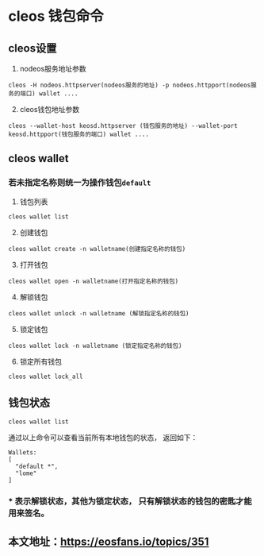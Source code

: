 # cleos 钱包命令
## cleos设置

1. nodeos服务地址参数

```
cleos -H nodeos.httpserver(nodeos服务的地址) -p nodeos.httpport(nodeos服务的端口) wallet ....
```

2. cleos钱包地址参数

```
cleos --wallet-host keosd.httpserver (钱包服务的地址) --wallet-port keosd.httpport(钱包服务的端口) wallet ....
```

## cleos wallet 

### 若未指定名称则统一为操作钱包`default`

1. 钱包列表

```
cleos wallet list
```

2. 创建钱包

```
cleos wallet create -n walletname(创建指定名称的钱包)
```

3. 打开钱包

```
cleos wallet open -n walletname(打开指定名称的钱包)
```

4. 解锁钱包

```
cleos wallet unlock -n walletname (解锁指定名称的钱包)
```

5. 锁定钱包

```
cleos wallet lock -n walletname (锁定指定名称的钱包)
```

6. 锁定所有钱包

```
cleos wallet lock_all 
```

## 钱包状态

```
cleos wallet list
```

通过以上命令可以查看当前所有本地钱包的状态， 返回如下：

```
Wallets:
[
  "default *",
  "lome"
]
```

###  * 表示解锁状态，其他为锁定状态， 只有解锁状态的钱包的密匙才能用来签名。

## 本文地址：https://eosfans.io/topics/351